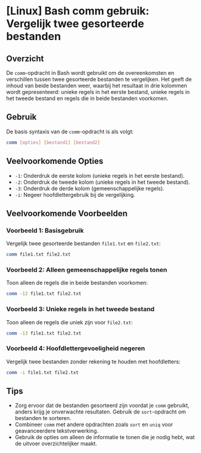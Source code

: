 # [Linux] Bash comm gebruik: Vergelijk twee gesorteerde bestanden

## Overzicht
De `comm`-opdracht in Bash wordt gebruikt om de overeenkomsten en verschillen tussen twee gesorteerde bestanden te vergelijken. Het geeft de inhoud van beide bestanden weer, waarbij het resultaat in drie kolommen wordt gepresenteerd: unieke regels in het eerste bestand, unieke regels in het tweede bestand en regels die in beide bestanden voorkomen.

## Gebruik
De basis syntaxis van de `comm`-opdracht is als volgt:

```bash
comm [opties] [bestand1] [bestand2]
```

## Veelvoorkomende Opties
- `-1`: Onderdruk de eerste kolom (unieke regels in het eerste bestand).
- `-2`: Onderdruk de tweede kolom (unieke regels in het tweede bestand).
- `-3`: Onderdruk de derde kolom (gemeenschappelijke regels).
- `-i`: Negeer hoofdlettergebruik bij de vergelijking.

## Veelvoorkomende Voorbeelden

### Voorbeeld 1: Basisgebruik
Vergelijk twee gesorteerde bestanden `file1.txt` en `file2.txt`:

```bash
comm file1.txt file2.txt
```

### Voorbeeld 2: Alleen gemeenschappelijke regels tonen
Toon alleen de regels die in beide bestanden voorkomen:

```bash
comm -12 file1.txt file2.txt
```

### Voorbeeld 3: Unieke regels in het tweede bestand
Toon alleen de regels die uniek zijn voor `file2.txt`:

```bash
comm -13 file1.txt file2.txt
```

### Voorbeeld 4: Hoofdlettergevoeligheid negeren
Vergelijk twee bestanden zonder rekening te houden met hoofdletters:

```bash
comm -i file1.txt file2.txt
```

## Tips
- Zorg ervoor dat de bestanden gesorteerd zijn voordat je `comm` gebruikt, anders krijg je onverwachte resultaten. Gebruik de `sort`-opdracht om bestanden te sorteren.
- Combineer `comm` met andere opdrachten zoals `sort` en `uniq` voor geavanceerdere tekstverwerking.
- Gebruik de opties om alleen de informatie te tonen die je nodig hebt, wat de uitvoer overzichtelijker maakt.
